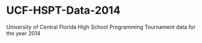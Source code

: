 # UCF-HSPT-Data-2014
University of Central Florida High School Programming Tournament data for the year 2014
